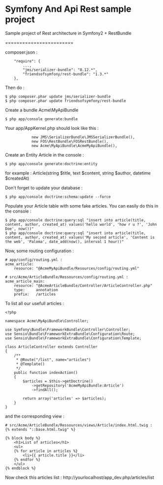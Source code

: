 Symfony And Api Rest sample project
========================

Sample project of Rest architecture in Symfony2 + RestBundle

========================

composer.json :
```
    "require": {
        ...,
        "jms/serializer-bundle": "0.12.*",
        "friendsofsymfony/rest-bundle": "1.3.*"
    },
```

Then do :
```
$ php composer.phar update jms/serializer-bundle
$ php composer.phar update friendsofsymfony/rest-bundle
```

Create a bundle Acme\MyApiBundle
```
$ php app/console generate:bundle
```

Your app/AppKernel.php should look like this :
```
            new JMS\SerializerBundle\JMSSerializerBundle(),
            new FOS\RestBundle\FOSRestBundle(),
            new Acme\MyApiBundle\AcmeMyApiBundle(),
```

Create an Entity Article in the console :
```
$ php app/console generate:doctrine:entity
```
for example : Article(string $title, text $content, string $author, datetime $createdAt)

Don't forget to update your database :
```
$ php app/console doctrine:schema:update --force
```

Populate your Article table with some fake articles. You can easily do this in the console :
```
$ php app/console doctrine:query:sql "insert into article(title, content, author, created_at) values('hello world', 'how r u ?', 'John Doe', now())"
$ php app/console doctrine:query:sql "insert into article(title, content, author, created_at) values('My second article', 'Content is the web', 'Paloma', date_add(now(), interval 1 hour))"
```

Now, some routing configuration :
```
# app/config/routing.yml :
acme_article:
    resource: "@AcmeMyApiBundle/Resources/config/routing.yml"
```

```
# src/Acme/ArticleBundle/Ressources/config/routing.yml :
acme_article_main:
    resource: "@AcmeArticleBundle/Controller/ArticleController.php"
    type:     annotation
    prefix:   /articles
```

To list all our usefull articles :
```
<?php

namespace Acme\MyApiBundle\Controller;

use Symfony\Bundle\FrameworkBundle\Controller\Controller;
use Sensio\Bundle\FrameworkExtraBundle\Configuration\Route;
use Sensio\Bundle\FrameworkExtraBundle\Configuration\Template;

class ArticleController extends Controller
{
    /**
     * @Route("/list", name="articles")
     * @Template()
     */
    public function indexAction()
    {
        $articles = $this->getDoctrine()
            ->getRepository('AcmeMyApiBundle:Article')
            ->findAll();

        return array('articles' => $articles);
    }
}
```

and the corresponding view :
```
# src/Acme/ArticleBundle/Ressources/views/Article/index.html.twig :
{% extends "::base.html.twig" %}

{% block body %}
    <h1>List of articles</h1>
    <ul>
    {% for article in articles %}
        <li>{{ article.title }}</li>
    {% endfor %}
    </ul>
{% endblock %}
```

Now check this articles list :
http://yourlocalhost/app_dev.php/articles/list
